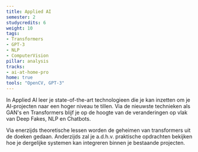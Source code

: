 ```yaml
---
title: Applied AI
semester: 2
studycredits: 6
weight: 10
tags:
- Transformers
- GPT-3
- NLP
- ComputerVision
pillar: analysis
tracks:
- ai-at-home-pro
home: true
tools: "OpenCV, GPT-3"
---
```


In Applied AI leer je state-of-the-art technologieen die je kan inzetten om je AI-projecten naar een hoger niveau te tillen.
Via de nieuwste technieken als GAN's en Transformers blijf je op de hoogte van de veranderingen op vlak van Deep Fakes, NLP en Chatbots.

Via enerzijds theoretische lessen worden de geheimen van transformers uit de doeken gedaan. Anderzijds zal je a.d.h.v. praktische opdrachten bekijken hoe je dergelijke systemen kan integreren binnen je bestaande projecten.
